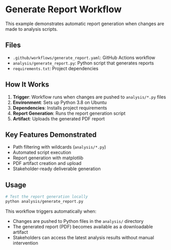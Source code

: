 # Generate Report Workflow

This example demonstrates automatic report generation when changes are made to analysis scripts.

## Files
- `.github/workflows/generate_report.yaml`: GitHub Actions workflow
- `analysis/generate_report.py`: Python script that generates reports
- `requirements.txt`: Project dependencies

## How It Works

1. **Trigger**: Workflow runs when changes are pushed to `analysis/*.py` files
2. **Environment**: Sets up Python 3.8 on Ubuntu
3. **Dependencies**: Installs project requirements
4. **Report Generation**: Runs the report generation script
5. **Artifact**: Uploads the generated PDF report

## Key Features Demonstrated
- Path filtering with wildcards (`analysis/*.py`)
- Automated script execution
- Report generation with matplotlib
- PDF artifact creation and upload
- Stakeholder-ready deliverable generation

## Usage

```bash
# Test the report generation locally
python analysis/generate_report.py
```

This workflow triggers automatically when:
- Changes are pushed to Python files in the `analysis/` directory
- The generated report (PDF) becomes available as a downloadable artifact
- Stakeholders can access the latest analysis results without manual intervention